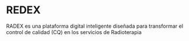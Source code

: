 # REDEX
RADEX es una plataforma digital inteligente diseñada para transformar el control de calidad (CQ) en los servicios de Radioterapia
